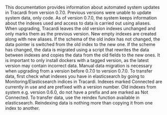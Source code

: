 This documentation provides information about automated system updates in Tracardi from version 0.7.0. Previous versions were unable to update system data, only code. As of version 0.7.0, the system keeps information about the indexes used and access to data is carried out using aliases. When upgrading, Tracardi leaves the old version indexes unchanged and only marks them as the previous version. New empty indexes are created along with new aliases. If the schema of the old index has not changed, the data pointer is switched from the old index to the new one. If the scheme has changed, the data is migrated using a script that rewrites the data between indexes and copies the data from the old fields to the new ones. It is important to only install dockers with a tagged version, as the latest version may contain incorrect data. Manual data migration is necessary when upgrading from a version before 0.7.0 to version 0.7.0. To transfer data, first check what indexes you have in elasticsearch by going to Monitoring/Elasticsearch indices in Tracardi. Indexes marked Connected are currently in use and are prefixed with a version number. Old indexes from system e.g. version 0.6.0, do not have a prefix and are marked as Not Connected. To transfer data, use the reindex function available in elasticsearch. Reindexing data is nothing more than copying it from one index to another.